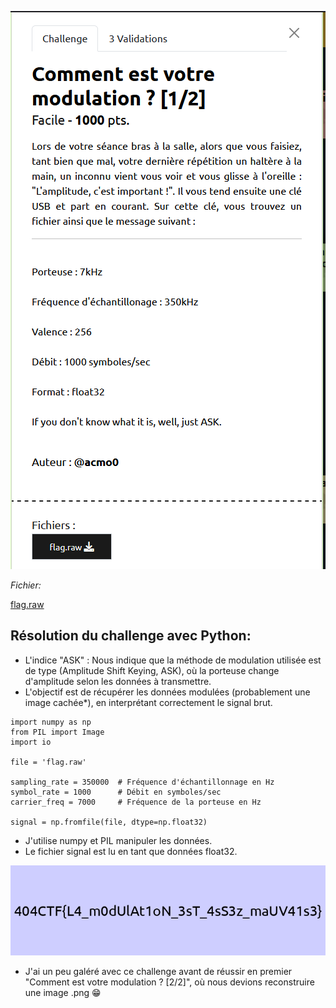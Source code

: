 ![1-2M](https://github.com/ReZ3R0/404CTF-2024/blob/main/Images/1-2_M.png?raw=true)

*Fichier:*

[flag.raw](https://github.com/ReZ3R0/404CTF-2024/blob/main/Files/flag.raw)

## Résolution du challenge avec Python:

- L'indice "ASK" : Nous indique que la méthode de modulation utilisée est de type (Amplitude Shift Keying, ASK), où la porteuse change d'amplitude selon les données à transmettre.
- L'objectif est de récupérer les données modulées (probablement une image cachée*), en interprétant correctement le signal brut.



```python3
import numpy as np
from PIL import Image
import io

file = 'flag.raw'

sampling_rate = 350000  # Fréquence d'échantillonnage en Hz
symbol_rate = 1000      # Débit en symboles/sec
carrier_freq = 7000     # Fréquence de la porteuse en Hz

signal = np.fromfile(file, dtype=np.float32)
```
  - J'utilise numpy et PIL manipuler les données.
  - Le fichier signal est lu en tant que données float32.

![flag](https://github.com/ReZ3R0/404CTF-2024/blob/main/Images/Flag_1-2_M.png?raw=true)


* J'ai un peu galéré avec ce challenge avant de réussir en premier "Comment est votre modulation ? [2/2]", où nous devions reconstruire une image .png :grin:

